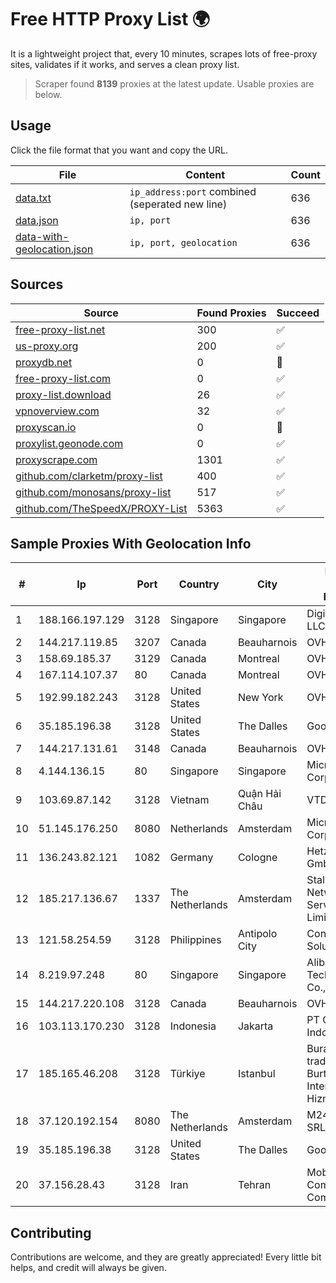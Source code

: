 
# Free HTTP Proxy List 🌍

It is a lightweight project that, every 10 minutes, scrapes lots of free-proxy sites, validates if it works, and serves a clean proxy list.


> Scraper found **8139** proxies at the latest update. Usable proxies are below.

## Usage

Click the file format that you want and copy the URL.


|File|Content|Count|
|----|-------|-----|
|[data.txt](https://raw.githubusercontent.com/themiralay/Proxy-List-World/master/data.txt)|`ip_address:port` combined (seperated new line)|636|
|[data.json](https://raw.githubusercontent.com/themiralay/Proxy-List-World/master/data.json)|`ip, port`|636|
|[data-with-geolocation.json](https://raw.githubusercontent.com/themiralay/Proxy-List-World/master/data-with-geolocation.json)|`ip, port, geolocation`|636|

## Sources

|Source|Found Proxies|Succeed|
|------|-------------|-------|
|[free-proxy-list.net](https://free-proxy-list.net)|300|✅|
|[us-proxy.org](https://www.us-proxy.org)|200|✅|
|[proxydb.net](http://proxydb.net)|0|🚫|
|[free-proxy-list.com](https://free-proxy-list.com/?page=&port=&type%5B%5D=http&type%5B%5D=https&up_time=0&search=Search)|0|✅|
|[proxy-list.download](https://www.proxy-list.download/HTTP)|26|✅|
|[vpnoverview.com](https://vpnoverview.com/privacy/anonymous-browsing/free-proxy-servers)|32|✅|
|[proxyscan.io](https://www.proxyscan.io)|0|🚫|
|[proxylist.geonode.com](https://proxylist.geonode.com/api/proxy-list?limit=300&page=1&sort_by=lastChecked&sort_type=desc&protocols=http,https)|0|✅|
|[proxyscrape.com](https://api.proxyscrape.com/v2/?request=displayproxies&protocol=http&timeout=10000&country=all&ssl=all&anonymity=all)|1301|✅|
|[github.com/clarketm/proxy-list](https://raw.githubusercontent.com/clarketm/proxy-list/master/proxy-list-raw.txt)|400|✅|
|[github.com/monosans/proxy-list](https://raw.githubusercontent.com/monosans/proxy-list/main/proxies/http.txt)|517|✅|
|[github.com/TheSpeedX/PROXY-List](https://raw.githubusercontent.com/TheSpeedX/PROXY-List/master/http.txt)|5363|✅|


## Sample Proxies With Geolocation Info

|#|Ip|Port|Country|City|Internet Service Provider|
|-|--|----|-------|----|-------------------------|
|1|188.166.197.129|3128|Singapore|Singapore|DigitalOcean, LLC|
|2|144.217.119.85|3207|Canada|Beauharnois|OVH Hosting|
|3|158.69.185.37|3129|Canada|Montreal|OVH SAS|
|4|167.114.107.37|80|Canada|Montreal|OVH SAS|
|5|192.99.182.243|3128|United States|New York|OVH Hosting|
|6|35.185.196.38|3128|United States|The Dalles|Google LLC|
|7|144.217.131.61|3148|Canada|Beauharnois|OVH Hosting|
|8|4.144.136.15|80|Singapore|Singapore|Microsoft Corporation|
|9|103.69.87.142|3128|Vietnam|Quận Hải Châu|VTDT|
|10|51.145.176.250|8080|Netherlands|Amsterdam|Microsoft Corporation|
|11|136.243.82.121|1082|Germany|Cologne|Hetzner Online GmbH|
|12|185.217.136.67|1337|The Netherlands|Amsterdam|Stallion Network Services Limited|
|13|121.58.254.59|3128|Philippines|Antipolo City|Converge ICT Solution Inc|
|14|8.219.97.248|80|Singapore|Singapore|Alibaba (US) Technology Co., Ltd.|
|15|144.217.220.108|3128|Canada|Beauharnois|OVH Hosting|
|16|103.113.170.230|3128|Indonesia|Jakarta|PT Cloudata Indonesia|
|17|185.165.46.208|3128|Türkiye|Istanbul|Burak Buylu trading as BurtiNET Internet Hizmetleri|
|18|37.120.192.154|8080|The Netherlands|Amsterdam|M247 Europe SRL|
|19|35.185.196.38|3128|United States|The Dalles|Google LLC|
|20|37.156.28.43|3128|Iran|Tehran|Mobin Net Communication Company|



## Contributing

Contributions are welcome, and they are greatly appreciated! Every
little bit helps, and credit will always be given.

